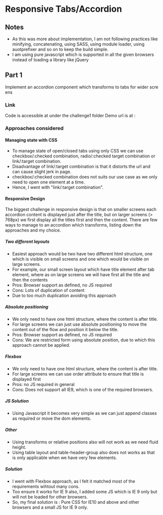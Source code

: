 # Responsive Tabs/Accordion

## Notes
* As this was more about implementation, I am not following practices like minifying, concatenating, using SASS,
 using module loader, using auotprefixer and so on to keep the build simple.
* I am using pure javascript which is supported in all the given browsers instead of loading a library like jQuery

## Part 1
Implement an accordion component which transforms to tabs for wider screens

### Link
Code is accessible at under the challenge1 folder
Demo url is at :

### Approaches considered
#### Managing state with CSS
* To manage state of open/closed tabs using only CSS we can use checkbox/:checked combination,
 radio/:checked target combination or link/:target combination.
* Disadvantage of link/:target combination is that it distorts the url and can cause slight jerk in page.
* checkbox/:checked combination does not suits our use case as we only need to open one element at a time.
* Hence, I went with "link/:target combination".

#### Responsive Design
The biggest challenge in responsive design is that on smaller screens each accordion content is displayed just after the title,
 but on larger screens (> 768px) we first display all the titles first and then the content.
There are few ways to manage to an accordion which transforms, listing down the approaches and my choice.

##### Two different layouts
* Easiest approach would be two have two different html structure, one which is visible on small screens and
 one which would be visible on large screens.
* For example, our small screen layout which have title element after tab element, where as on large screens we will
have first all the title and then the contents
* Pros: Browser support as defined, no JS required
* Cons: Lots of duplication of content
* Due to too much duplication avoiding this approach

##### Absolute positioning
* We only need to have one html structure, where the content is after title.
* For large screens we can just use absolute positioning to move the content out of the flow and
 position it below the title.
* Pros: Browser support as defined, no JS required
* Cons: We are restricted form using absolute position, due to which this approach cannot be applied.

##### Flexbox
* We only need to have one html structure, where the content is after title.
* For large screens we can use order attribute to ensure that title is displayed first
* Pros: no JS required in general
* Cons: Does not support all IE9, which is one of the required browsers.

##### JS Solution
* Using Javascript it becomes very simple as we can just append classes as required or move the dom elements.

##### Other
* Using transforms or relative positions also will not work as we need fluid height.
* Using table layout and table-header-group also does not works as that is only applicable when
we have very few elements.

##### Solution
* I went with Flexbox approach, as I felt it matched most of the requirements wihtout many cons.
* Too ensure it works for IE 9 also, I added some JS which is IE 9 only but will not be loaded for other browsers.
* So, my final solution is : Pure CSS for IE10 and above and other browsers and a small JS for IE 9 only.


